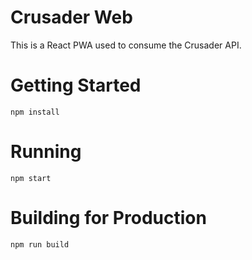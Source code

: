 # Crusader Web

This is a React PWA used to consume the Crusader API.

# Getting Started

```
npm install
```

# Running

```
npm start
```

# Building for Production

```
npm run build
```
